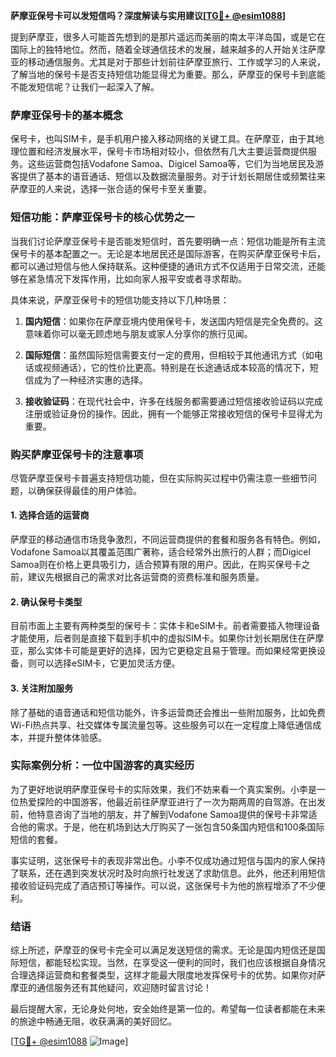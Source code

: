 **萨摩亚保号卡可以发短信吗？深度解读与实用建议[[TG💪+ @esim1088](https://t.me/s/esim1088)]**

提到萨摩亚，很多人可能首先想到的是那片遥远而美丽的南太平洋岛国，或是它在国际上的独特地位。然而，随着全球通信技术的发展，越来越多的人开始关注萨摩亚的移动通信服务。尤其是对于那些计划前往萨摩亚旅行、工作或学习的人来说，了解当地的保号卡是否支持短信功能显得尤为重要。那么，萨摩亚的保号卡到底能不能发短信呢？让我们一起深入了解。

### 萨摩亚保号卡的基本概念

保号卡，也叫SIM卡，是手机用户接入移动网络的关键工具。在萨摩亚，由于其地理位置和经济发展水平，保号卡市场相对较小，但依然有几大主要运营商提供服务。这些运营商包括Vodafone Samoa、Digicel Samoa等，它们为当地居民及游客提供了基本的语音通话、短信以及数据流量服务。对于计划长期居住或频繁往来萨摩亚的人来说，选择一张合适的保号卡至关重要。

### 短信功能：萨摩亚保号卡的核心优势之一

当我们讨论萨摩亚保号卡是否能发短信时，首先要明确一点：短信功能是所有主流保号卡的基本配置之一。无论是本地居民还是国际游客，在购买萨摩亚保号卡后，都可以通过短信与他人保持联系。这种便捷的通讯方式不仅适用于日常交流，还能够在紧急情况下发挥作用，比如向家人报平安或者寻求帮助。

具体来说，萨摩亚保号卡的短信功能支持以下几种场景：

1. **国内短信**：如果你在萨摩亚境内使用保号卡，发送国内短信是完全免费的。这意味着你可以毫无顾虑地与朋友或家人分享你的旅行见闻。
   
2. **国际短信**：虽然国际短信需要支付一定的费用，但相较于其他通讯方式（如电话或视频通话），它的性价比更高。特别是在长途通话成本较高的情况下，短信成为了一种经济实惠的选择。

3. **接收验证码**：在现代社会中，许多在线服务都需要通过短信接收验证码以完成注册或验证身份的操作。因此，拥有一个能够正常接收短信的保号卡显得尤为重要。

### 购买萨摩亚保号卡的注意事项

尽管萨摩亚保号卡普遍支持短信功能，但在实际购买过程中仍需注意一些细节问题，以确保获得最佳的用户体验。

#### 1. 选择合适的运营商

萨摩亚的移动通信市场竞争激烈，不同运营商提供的套餐和服务各有特色。例如，Vodafone Samoa以其覆盖范围广著称，适合经常外出旅行的人群；而Digicel Samoa则在价格上更具吸引力，适合预算有限的用户。因此，在购买保号卡之前，建议先根据自己的需求对比各运营商的资费标准和服务质量。

#### 2. 确认保号卡类型

目前市面上主要有两种类型的保号卡：实体卡和eSIM卡。前者需要插入物理设备才能使用，后者则是直接下载到手机中的虚拟SIM卡。如果你计划长期居住在萨摩亚，那么实体卡可能是更好的选择，因为它更稳定且易于管理。而如果经常更换设备，则可以选择eSIM卡，它更加灵活方便。

#### 3. 关注附加服务

除了基础的语音通话和短信功能外，许多运营商还会推出一些附加服务，比如免费Wi-Fi热点共享、社交媒体专属流量包等。这些服务可以在一定程度上降低通信成本，并提升整体体验感。

### 实际案例分析：一位中国游客的真实经历

为了更好地说明萨摩亚保号卡的实际效果，我们不妨来看一个真实案例。小李是一位热爱探险的中国游客，他最近前往萨摩亚进行了一次为期两周的自驾游。在出发前，他特意咨询了当地的朋友，并了解到Vodafone Samoa提供的保号卡非常适合他的需求。于是，他在机场到达大厅购买了一张包含50条国内短信和100条国际短信的套餐。

事实证明，这张保号卡的表现非常出色。小李不仅成功通过短信与国内的家人保持了联系，还在遇到突发状况时及时向旅行社发送了求助信息。此外，他还利用短信接收验证码完成了酒店预订等操作。可以说，这张保号卡为他的旅程增添了不少便利。

### 结语

综上所述，萨摩亚的保号卡完全可以满足发送短信的需求。无论是国内短信还是国际短信，都能轻松实现。当然，在享受这一便利的同时，我们也应该根据自身情况合理选择运营商和套餐类型，这样才能最大限度地发挥保号卡的优势。如果你对萨摩亚的通信服务还有其他疑问，欢迎随时留言讨论！

最后提醒大家，无论身处何地，安全始终是第一位的。希望每一位读者都能在未来的旅途中畅通无阻，收获满满的美好回忆。

[[TG💪+ @esim1088](https://t.me/s/esim1088) ![Image](https://i.postimg.cc/4NQfJmqS/Snipaste-2025-05-13-00-14-12.png)]